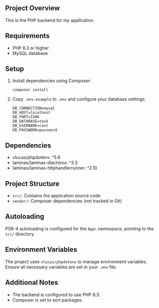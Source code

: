## Project Overview
This is the PHP backend for my application.

## Requirements
- PHP 8.3 or higher
- MySQL database

## Setup
1. Install dependencies using Composer:
   ```
   composer install
   ```
2. Copy `.env.example` to `.env` and configure your database settings:
   ```
   DB_CONNECTION=mysql
   DB_HOST=localhost
   DB_PORT=3306
   DB_DATABASE=task
   DB_USERNAME=root
   DB_PASSWORD=password
   ```

## Dependencies
- vlucas/phpdotenv: ^5.6
- laminas/laminas-diactoros: ^3.3
- laminas/laminas-httphandlerrunner: ^2.10

## Project Structure
- `src/`: Contains the application source code
- `vendor/`: Composer dependencies (not tracked in Git)

## Autoloading
PSR-4 autoloading is configured for the `App\` namespace, pointing to the `src/` directory.

## Environment Variables
The project uses `vlucas/phpdotenv` to manage environment variables. Ensure all necessary variables are set in your `.env` file.

## Additional Notes
- The backend is configured to use PHP 8.3.
- Composer is set to sort packages.